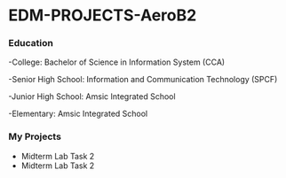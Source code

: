 # EDM-PROJECTS-AeroB2

### Education
-College: Bachelor of Science in Information System (CCA)

-Senior High School: Information and Communication Technology (SPCF)

-Junior High School: Amsic Integrated School

-Elementary: Amsic Integrated School

### My Projects
- Midterm Lab Task 2
- Midterm Lab Task 2
